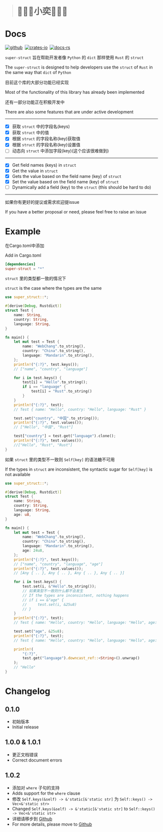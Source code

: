 > # 💟💟💟小奕💟💟💟

# Docs

[![github][github]](https://github.com/Web-Coke/super-struct)&ensp;[![crates-io][crates-io]](https://crates.io/crates/super-struct)&ensp;[![docs-rs][docs-rs]](https://docs.rs/super-struct)

`super-struct` 旨在帮助开发者像 `Python` 的 `dict` 那样使用 `Rust` 的 `struct`

The `super-struct` is designed to help developers use the `struct` of `Rust` in the same way that `dict` of `Python`

目前这个库的大部分功能已经实现

Most of the functionality of this library has already been implemented

还有一部分功能正在积极开发中

There are also some features that are under active development

---

* [X] 获取 `struct` 中的字段名(keys)
* [X] 获取 `struct` 中的值
* [X] 根据 `struct` 的字段名称(key)获取值
* [X] 根据 `struct` 的字段名称(key)设置值
* [ ] 动态向 `struct` 中添加字段(key)(这个应该很难做到)

---

* [X] Get field names (keys) in `struct`
* [X] Get the value in `struct`
* [X] Gets the value based on the field name (key) of `struct`
* [X] Set the value based on the field name (key) of `struct`
* [ ] Dynamically add a field (key) to the `struct` (this should be hard to do)

---

如果你有更好的提议或需求欢迎提issue

If you have a better proposal or need, please feel free to raise an issue

# Example

在Cargo.toml中添加

Add in Cargo.toml

```toml
[dependencies]
super-struct = "*"

```

`struct` 里的类型都一致的情况下

`struct` is the case where the types are the same

```rust
use super_struct::*;

#[derive(Debug, Rustdict)]
struct Test {
    name: String,
    country: String,
    language: String,
}

fn main() {
    let mut test = Test {
        name: "WebChang".to_string(),
        country: "China".to_string(),
        language: "Mandarin".to_string(),
    };
    println!("{:?}", test.keys());
    // ["name", "country", "language"]

    for i in test.keys() {
        test[i] = "Hello".to_string();
        if i == "language" {
            test[i] = "Rust".to_string()
        }
    }
    println!("{:?}", test);
    // Test { name: "Hello", country: "Hello", language: "Rust" }

    test.set("country", "中国".to_string());
    println!("{:?}", test.values());
    // ["Hello", "中国", "Rust"]

    test["country"] = test.get("language").clone();
    println!("{:?}", test.values());
    //["Hello", "Rust", "Rust"]
}
```

如果 `struct` 里的类型不一致则 `Self[key]` 的语法糖不可用

If the types in `struct` are inconsistent, the syntactic sugar for `Self[key]` is not available

```rust
use super_struct::*;

#[derive(Debug, Rustdict)]
struct Test {
    name: String,
    country: String,
    language: String,
    age: u8,
}

fn main() {
    let mut test = Test {
        name: "WebChang".to_string(),
        country: "China".to_string(),
        language: "Mandarin".to_string(),
        age: 24u8,
    };
    println!("{:?}", test.keys());
    // ["name", "country", "language", "age"]
    println!("{:?}", test.values());
    // [Any { .. }, Any { .. }, Any { .. }, Any { .. }]

    for i in test.keys() {
        test.set(i, &"Hello".to_string());
        // 如果类型不一致则什么都不会发生
        // If the types are inconsistent, nothing happens
        // if i == &"age" {
        //     test.set(i, &25u8)
        // }
    }
    println!("{:?}", test);
    // Test { name: "Hello", country: "Hello", language: "Hello", age: 24 }

    test.set("age", &25u8);
    println!("{:?}", test);
    // Test { name: "Hello", country: "Hello", language: "Hello", age: 25 }

    println!(
        "{:?}",
        test.get("language").downcast_ref::<String>().unwrap()
    );
    // "Hello"
}
```

# Changelog

## 0.1.0

* 初始版本
* Initial release

## 1.0.0 & 1.0.1

* 更正文档错误
* Correct document errors

## 1.0.2

* 添加对 `where` 子句的支持
* Adds support for the `where` clause
* 修改 `Self.keys(&self) -> &'static[&'static str]` 为 `Self::keys() -> Vec<&'static str>`
* Changed `Self.keys(&self) -> &'static[&'static str]` to `Self::keys() -> Vec<&'static str>`
* 详细请移步到 [Github](https://github.com/Web-Coke/super-struct)
* For more details, please move to [Github](https://github.com/Web-Coke/super-struct)

[github]: https://img.shields.io/badge/github-8da0cb?style=for-the-badge&labelColor=555555&logo=github
[crates-io]: https://img.shields.io/badge/crates.io-fc8d62?style=for-the-badge&labelColor=555555&logo=rust
[docs-rs]: https://img.shields.io/badge/docs.rs-66c2a5?style=for-the-badge&labelColor=555555&logo=docs.rs
